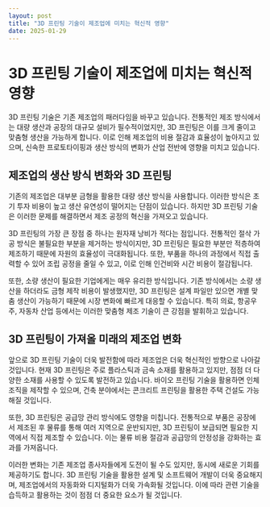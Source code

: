 ```yaml
---
layout: post
title: "3D 프린팅 기술이 제조업에 미치는 혁신적 영향"
date: 2025-01-29
---
```


# 3D 프린팅 기술이 제조업에 미치는 혁신적 영향

3D 프린팅 기술은 기존 제조업의 패러다임을 바꾸고 있습니다. 전통적인 제조 방식에서는 대량 생산과 공장의 대규모 설비가 필수적이었지만, 3D 프린팅은 이를 크게 줄이고 맞춤형 생산을 가능하게 합니다. 이로 인해 제조업의 비용 절감과 효율성이 높아지고 있으며, 신속한 프로토타이핑과 생산 방식의 변화가 산업 전반에 영향을 미치고 있습니다.

## 제조업의 생산 방식 변화와 3D 프린팅

기존의 제조업은 대부분 금형을 활용한 대량 생산 방식을 사용합니다. 이러한 방식은 초기 투자 비용이 높고 생산 유연성이 떨어지는 단점이 있습니다. 하지만 3D 프린팅 기술은 이러한 문제를 해결하면서 제조 공정의 혁신을 가져오고 있습니다.

3D 프린팅의 가장 큰 장점 중 하나는 원자재 낭비가 적다는 점입니다. 전통적인 절삭 가공 방식은 불필요한 부분을 제거하는 방식이지만, 3D 프린팅은 필요한 부분만 적층하여 제조하기 때문에 자원의 효율성이 극대화됩니다. 또한, 부품을 하나의 과정에서 직접 출력할 수 있어 조립 공정을 줄일 수 있고, 이로 인해 인건비와 시간 비용이 절감됩니다.

또한, 소량 생산이 필요한 기업에게는 매우 유리한 방식입니다. 기존 방식에서는 소량 생산을 하더라도 금형 제작 비용이 발생했지만, 3D 프린팅은 설계 파일만 있으면 개별 맞춤 생산이 가능하기 때문에 시장 변화에 빠르게 대응할 수 있습니다. 특히 의료, 항공우주, 자동차 산업 등에서는 이러한 맞춤형 제조 기술이 큰 강점을 발휘하고 있습니다.

## 3D 프린팅이 가져올 미래의 제조업 변화

앞으로 3D 프린팅 기술이 더욱 발전함에 따라 제조업은 더욱 혁신적인 방향으로 나아갈 것입니다. 현재 3D 프린팅은 주로 플라스틱과 금속 소재를 활용하고 있지만, 점점 더 다양한 소재를 사용할 수 있도록 발전하고 있습니다. 바이오 프린팅 기술을 활용하면 인체 조직을 제작할 수 있으며, 건축 분야에서는 콘크리트 프린팅을 활용한 주택 건설도 가능해질 것입니다.

또한, 3D 프린팅은 공급망 관리 방식에도 영향을 미칩니다. 전통적으로 부품은 공장에서 제조된 후 물류를 통해 여러 지역으로 운반되지만, 3D 프린팅이 보급되면 필요한 지역에서 직접 제조할 수 있습니다. 이는 물류 비용 절감과 공급망의 안정성을 강화하는 효과를 가져옵니다.

이러한 변화는 기존 제조업 종사자들에게 도전이 될 수도 있지만, 동시에 새로운 기회를 제공하기도 합니다. 3D 프린팅 기술을 활용한 설계 및 소프트웨어 개발이 더욱 중요해지며, 제조업에서의 자동화와 디지털화가 더욱 가속화될 것입니다. 이에 따라 관련 기술을 습득하고 활용하는 것이 점점 더 중요한 요소가 될 것입니다.
